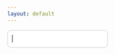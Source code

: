 ```yaml
---
layout: default
---
```


<style>
#search-input {
  padding: 10px;
  margin-bottom: 30px;
  border: 1px solid #ccc;
  border-radius: 8px;
  font-size: 16px;
  outline: none;
}
</style>

<div id="search-container">
  <input type="text" id="search-input" name="q" value="" autofocus>
  <ul id="results-container" class="post-list" ></ul>
</div>

<script src="{{site.baseurl}}/js/search.js" type="text/javascript"></script>

<script>
SimpleJekyllSearch({
  searchInput: document.getElementById('search-input'),
  resultsContainer: document.getElementById('results-container'),
  json: '{{site.baseurl}}/search.json',
  sortMiddleware: function(a, b) {
      aPrio = matchPriority(a.matchedField);
      bPrio = matchPriority(b.matchedField);
      return bPrio - aPrio;
    },
  searchResultTemplate: "<li class=''>" +
    "<div class='content'>" +
      "<span class='post-meta'>{date}</span>" +
      "<a class='post-link' href='/blog{url}'>{title}</a>" +
      "<p>{excerpt}</p>" +
    "</div>" +
  "</li>",  })

  function matchPriority(fieldMatched) {
    switch (fieldMatched) {
      case 'tags':
        return 5;
      case 'title':
        return 4;
      case 'excerpt':
        return 3;
      default:
        return 0;
    }
  }

  window.addEventListener('load', function() {
      var searchParam = new URLSearchParams(window.location.search).get("q");
      if (searchParam != null) {
          document.getElementById('search-input').value = searchParam;
          setTimeout(() => {
            sjs.search(searchParam);
          }, 100);
      }
      document.getElementById('search-input').placeholder = "Type your search here...";}, false);
</script>

